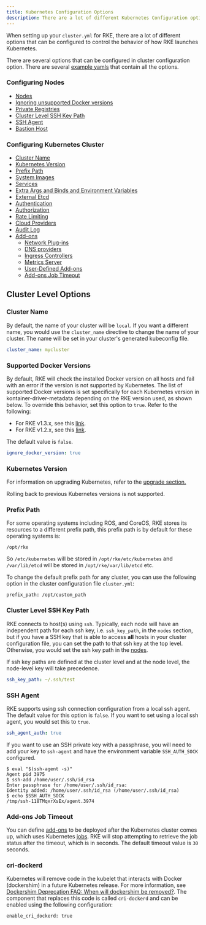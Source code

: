 ```yaml
---
title: Kubernetes Configuration Options
description: There are a lot of different Kubernetes Configuration options you can choose from when setting up your cluster.yml for RKE
---
```


When setting up your `cluster.yml` for RKE, there are a lot of different options that can be configured to control the behavior of how RKE launches Kubernetes.

There are several options that can be configured in cluster configuration option. There are several [example yamls](example-yamls/) that contain all the options.

### Configuring Nodes
* [Nodes](config-options/nodes/)
* [Ignoring unsupported Docker versions](#supported-docker-versions)
* [Private Registries](config-options/private-registries/)
* [Cluster Level SSH Key Path](#cluster-level-ssh-key-path)
* [SSH Agent](#ssh-agent)
* [Bastion Host](config-options/bastion-host/)

### Configuring Kubernetes Cluster
* [Cluster Name](#cluster-name)
* [Kubernetes Version](#kubernetes-version)
* [Prefix Path](#prefix-path)
* [System Images](config-options/system-images/)
* [Services](config-options/services/)
* [Extra Args and Binds and Environment Variables](config-options/services/services-extras/)
* [External Etcd](config-options/services/external-etcd/)
* [Authentication](config-options/authentication/)
* [Authorization](config-options/authorization/)
* [Rate Limiting](config-options/rate-limiting/)
* [Cloud Providers](config-options/cloud-providers/)
* [Audit Log](config-options/audit-log)
* [Add-ons](config-options/add-ons/)
  * [Network Plug-ins](config-options/add-ons/network-plugins/)
  * [DNS providers](config-options/add-ons/dns/)
  * [Ingress Controllers](config-options/add-ons/ingress-controllers/)
  * [Metrics Server](config-options/add-ons/metrics-server/)
  * [User-Defined Add-ons](config-options/add-ons/user-defined-add-ons/)
  * [Add-ons Job Timeout](#add-ons-job-timeout)


## Cluster Level Options

### Cluster Name

By default, the name of your cluster will be `local`. If you want a different name, you would use the `cluster_name` directive to change the name of your cluster. The name will be set in your cluster's generated kubeconfig file.

```yaml
cluster_name: mycluster
```

### Supported Docker Versions

By default, RKE will check the installed Docker version on all hosts and fail with an error if the version is not supported by Kubernetes. The list of supported Docker versions is set specifically for each Kubernetes version in kontainer-driver-metadata depending on the RKE version used, as shown below. To override this behavior, set this option to `true`. Refer to the following:

- For RKE v1.3.x, see this [link](https://github.com/rancher/kontainer-driver-metadata/blob/release-v2.6/rke/k8s_docker_info.go).
- For RKE v1.2.x, see this [link](https://github.com/rancher/kontainer-driver-metadata/blob/release-v2.5/rke/k8s_docker_info.go).

The default value is `false`.

```yaml
ignore_docker_version: true
```

### Kubernetes Version

For information on upgrading Kubernetes, refer to the [upgrade section.](upgrades/)

Rolling back to previous Kubernetes versions is not supported.

### Prefix Path

For some operating systems including ROS, and CoreOS, RKE stores its resources to a different prefix path, this prefix path is by default for these operating systems is:
```
/opt/rke
```
So `/etc/kubernetes` will be stored in `/opt/rke/etc/kubernetes` and `/var/lib/etcd` will be stored in `/opt/rke/var/lib/etcd` etc.

To change the default prefix path for any cluster, you can use the following option in the cluster configuration file `cluster.yml`:
```
prefix_path: /opt/custom_path
```

### Cluster Level SSH Key Path

RKE connects to host(s) using `ssh`. Typically, each node will have an independent path for each ssh key, i.e. `ssh_key_path`, in the `nodes` section, but if you have a SSH key that is able to access **all** hosts in your cluster configuration file, you can set the path to that ssh key at the top level. Otherwise, you would set the ssh key path in the [nodes](config-options/nodes/).

If ssh key paths are defined at the cluster level and at the node level, the node-level key will take precedence.

```yaml
ssh_key_path: ~/.ssh/test
```

### SSH Agent

RKE supports using ssh connection configuration from a local ssh agent. The default value for this option is `false`. If you want to set using a local ssh agent, you would set this to `true`.

```yaml
ssh_agent_auth: true
```

If you want to use an SSH private key with a passphrase, you will need to add your key to `ssh-agent` and have the environment variable `SSH_AUTH_SOCK` configured.

```
$ eval "$(ssh-agent -s)"
Agent pid 3975
$ ssh-add /home/user/.ssh/id_rsa
Enter passphrase for /home/user/.ssh/id_rsa:
Identity added: /home/user/.ssh/id_rsa (/home/user/.ssh/id_rsa)
$ echo $SSH_AUTH_SOCK
/tmp/ssh-118TMqxrXsEx/agent.3974
```

### Add-ons Job Timeout

You can define [add-ons](config-options/add-ons/) to be deployed after the Kubernetes cluster comes up, which uses Kubernetes [jobs](https://kubernetes.io/docs/concepts/workloads/controllers/jobs-run-to-completion/). RKE will stop attempting to retrieve the job status after the timeout, which is in seconds. The default timeout value is `30` seconds.

### cri-dockerd

Kubernetes will remove code in the kubelet that interacts with Docker (dockershim) in a future Kubernetes release. For more information, see [Dockershim Deprecation FAQ: When will dockershim be removed?](https://kubernetes.io/blog/2020/12/02/dockershim-faq/#when-will-dockershim-be-removed). The component that replaces this code is called `cri-dockerd` and can be enabled using the following configuration:

```
enable_cri_dockerd: true
```
